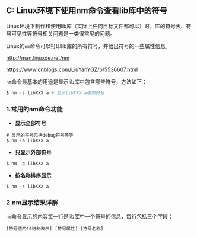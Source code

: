 ## C: Linux环境下使用nm命令查看lib库中的符号

Linux环境下制作和使用lib库（实际上任何目标文件都可以）时，库的符号表、符号可见性等符号相关问题是一类很常见的问题。

Linux的`nm`命令可以打印lib库的所有符号，并给出符号的一些属性信息。

http://man.linuxde.net/nm

https://www.cnblogs.com/LiuYanYGZ/p/5536607.html

`nm`命令最基本的用途是显示lib库中包含哪些符号，方法如下：

```python
$ nm -s libXXX.a # 显示libXXX.a中的符号
```

### 1.常用的nm命令功能

* **显示全部符号**

```shell
# 显示的符号包括debug符号等等
$ nm -a libXXX.a
```

* **只显示外部符号**

```shell
$ nm -g libXXX.a
```

* **按名称排序显示**

```shell
$ nm -s libXXX.a
```

### 2.nm显示结果详解

`nm`命令显示的内容每一行是lib库中一个符号的信息，每行包括三个字段：

```shell
[符号值的16进制表示] [符号属性] [符号名称]
```

